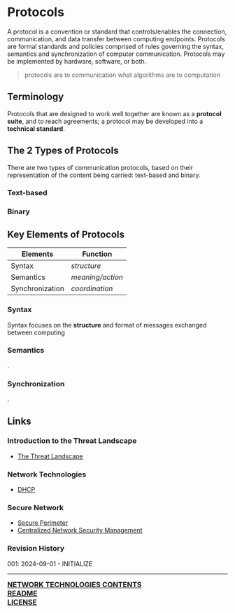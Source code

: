 # Protocols
A protocol is a convention or standard that controls/enables the connection, communication, and data transfer between computing endpoints. Protocols are formal standards and policies comprised of rules governing the syntax, semantics and synchronization of computer communication. Protocols may be implemented by hardware, software, or both.

> protocols are to communication what algorithms are to computation
## Terminology
Protocols that are designed to work well together are known as a **protocol suite**, and to reach agreements; a protocol may be developed into a **technical standard**. 


## The 2 Types of Protocols
There are two types of communication protocols, based on their representation of the content being carried: text-based and binary.

### Text-based

### Binary

## Key Elements of Protocols
| Elements        | Function         |
| --------------- | ---------------- |
| Syntax          | *structure*      |
| Semantics       | *meaning/action* |
| Synchronization | *coordination*   |
### Syntax
Syntax focuses on the **structure** and format of messages exchanged between computing  
### Semantics
.
### Synchronization
.
## Links
### Introduction to the Threat Landscape
- [The Threat Landscape](https://notes.ryancranie.com/Notes/Introduction%20to%20the%20Threat%20Landscape/The%20Threat%20Landscape)
### Network Technologies
- [DHCP](https://notes.ryancranie.com/Notes/Network%20Technologies/DHCP)
### Secure Network
- [Secure Perimeter](https://notes.ryancranie.com/Notes/Secure%20Network/Secure%20Perimeter)
- [Centralized Network Security Management](https://notes.ryancranie.com/Notes/Secure%20Network/Centralized%20Network%20Security%20Management)
### Revision History
001: 2024-09-01 - INITIALIZE

---
<font size=3><b>[NETWORK TECHNOLOGIES CONTENTS](https://github.com/ryancranie/cybersecurity-osint/blob/main/Contents/-%20Network%20Technologies%20Contents.md)<br>
[README](https://github.com/ryancranie/cybersecurity-osint/blob/main/README.md)<br>
[LICENSE](https://github.com/ryancranie/cybersecurity-osint/blob/main/LICENSE)</b></font>